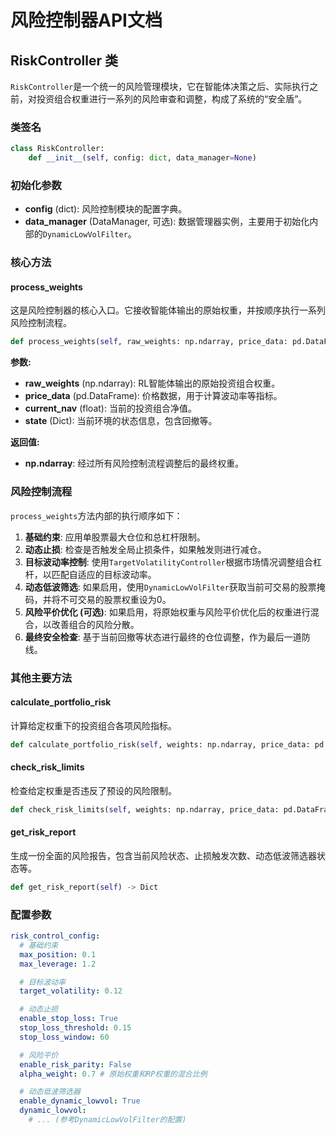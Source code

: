 # 风险控制器API文档

## RiskController 类

`RiskController`是一个统一的风险管理模块，它在智能体决策之后、实际执行之前，对投资组合权重进行一系列的风险审查和调整，构成了系统的“安全盾”。

### 类签名
```python
class RiskController:
    def __init__(self, config: dict, data_manager=None)
```

### 初始化参数
-   **config** (dict): 风险控制模块的配置字典。
-   **data_manager** (DataManager, 可选): 数据管理器实例，主要用于初始化内部的`DynamicLowVolFilter`。

### 核心方法

#### process_weights
这是风险控制器的核心入口。它接收智能体输出的原始权重，并按顺序执行一系列风险控制流程。

```python
def process_weights(self, raw_weights: np.ndarray, price_data: pd.DataFrame, current_nav: float, state: Dict) -> np.ndarray
```

**参数:**
-   **raw_weights** (np.ndarray): RL智能体输出的原始投资组合权重。
-   **price_data** (pd.DataFrame): 价格数据，用于计算波动率等指标。
-   **current_nav** (float): 当前的投资组合净值。
-   **state** (Dict): 当前环境的状态信息，包含回撤等。

**返回值:**
-   **np.ndarray**: 经过所有风险控制流程调整后的最终权重。

### 风险控制流程

`process_weights`方法内部的执行顺序如下：

1.  **基础约束**: 应用单股票最大仓位和总杠杆限制。
2.  **动态止损**: 检查是否触发全局止损条件，如果触发则进行减仓。
3.  **目标波动率控制**: 使用`TargetVolatilityController`根据市场情况调整组合杠杆，以匹配自适应的目标波动率。
4.  **动态低波筛选**: 如果启用，使用`DynamicLowVolFilter`获取当前可交易的股票掩码，并将不可交易的股票权重设为0。
5.  **风险平价优化 (可选)**: 如果启用，将原始权重与风险平价优化后的权重进行混合，以改善组合的风险分散。
6.  **最终安全检查**: 基于当前回撤等状态进行最终的仓位调整，作为最后一道防线。

### 其他主要方法

#### calculate_portfolio_risk
计算给定权重下的投资组合各项风险指标。

```python
def calculate_portfolio_risk(self, weights: np.ndarray, price_data: pd.DataFrame) -> Dict
```

#### check_risk_limits
检查给定权重是否违反了预设的风险限制。

```python
def check_risk_limits(self, weights: np.ndarray, price_data: pd.DataFrame) -> Tuple[bool, List[str]]
```

#### get_risk_report
生成一份全面的风险报告，包含当前风险状态、止损触发次数、动态低波筛选器状态等。

```python
def get_risk_report(self) -> Dict
```

### 配置参数

```yaml
risk_control_config:
  # 基础约束
  max_position: 0.1
  max_leverage: 1.2

  # 目标波动率
  target_volatility: 0.12

  # 动态止损
  enable_stop_loss: True
  stop_loss_threshold: 0.15
  stop_loss_window: 60

  # 风险平价
  enable_risk_parity: False
  alpha_weight: 0.7 # 原始权重和RP权重的混合比例

  # 动态低波筛选器
  enable_dynamic_lowvol: True
  dynamic_lowvol:
    # ... (参考DynamicLowVolFilter的配置)
```
